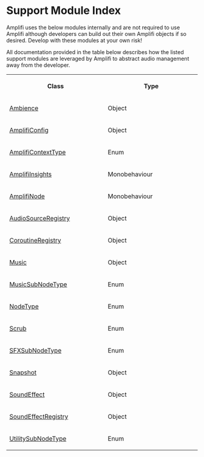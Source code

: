 Support Module Index
====================

Amplifi uses the below modules internally and are not required to use Amplifi although developers can build out their own Amplifi objects if so desired. Develop with these modules at your own risk!

All documentation provided in the table below describes how the listed support modules are leveraged by Amplifi to abstract audio management away from the developer.

<table data-table-width="760" data-layout="default" data-local-id="18eb3fdb-166d-4465-9bf8-0718b3c96f0f" class="confluenceTable"><colgroup><col style="width: 369.0px;"><col style="width: 389.0px;"></colgroup><tbody><tr><th class="confluenceTh"><p><strong>Class</strong></p></th><th class="confluenceTh"><p><strong>Type</strong></p></th></tr><tr><td class="confluenceTd"><p><a href="Concrete_Classes/Ambience_29097996.md" data-linked-resource-id="29097996" data-linked-resource-version="5" data-linked-resource-type="page">Ambience</a></p></td><td class="confluenceTd"><p>Object</p></td></tr><tr><td class="confluenceTd"><p><a href="Concrete_Classes/AmplifiConfig_29098006.md" data-linked-resource-id="29098006" data-linked-resource-version="4" data-linked-resource-type="page">AmplifiConfig</a></p></td><td class="confluenceTd"><p>Object</p></td></tr><tr><td class="confluenceTd"><p><a href="Enums/AmplifiContextType_29130783.md" data-linked-resource-id="29130783" data-linked-resource-version="3" data-linked-resource-type="page">AmplifiContextType</a></p></td><td class="confluenceTd"><p>Enum</p></td></tr><tr><td class="confluenceTd"><p><a href="Monobehaviors/AmplifiInsights_29163531.md" data-linked-resource-id="29163531" data-linked-resource-version="4" data-linked-resource-type="page">AmplifiInsights</a></p></td><td class="confluenceTd"><p>Monobehaviour</p></td></tr><tr><td class="confluenceTd"><p><a href="Monobehaviors/AmplifiNode_29163521.md" data-linked-resource-id="29163521" data-linked-resource-version="5" data-linked-resource-type="page">AmplifiNode</a></p></td><td class="confluenceTd"><p>Monobehaviour</p></td></tr><tr><td class="confluenceTd"><p><a href="Concrete_Classes/AudioSourceRegistry_29163541.md" data-linked-resource-id="29163541" data-linked-resource-version="2" data-linked-resource-type="page">AudioSourceRegistry</a></p></td><td class="confluenceTd"><p>Object</p></td></tr><tr><td class="confluenceTd"><p><a href="Concrete_Classes/CoroutineRegistry_29098016.md" data-linked-resource-id="29098016" data-linked-resource-version="2" data-linked-resource-type="page">CoroutineRegistry</a></p></td><td class="confluenceTd"><p>Object</p></td></tr><tr><td class="confluenceTd"><p><a href="Concrete_Classes/Music_29098026.md" data-linked-resource-id="29098026" data-linked-resource-version="2" data-linked-resource-type="page">Music</a></p></td><td class="confluenceTd"><p>Object</p></td></tr><tr><td class="confluenceTd"><p><a href="Enums/MusicSubNodeType_29163551.md" data-linked-resource-id="29163551" data-linked-resource-version="3" data-linked-resource-type="page">MusicSubNodeType</a></p></td><td class="confluenceTd"><p>Enum</p></td></tr><tr><td class="confluenceTd"><p><a href="Enums/NodeType_29163561.md" data-linked-resource-id="29163561" data-linked-resource-version="6" data-linked-resource-type="page">NodeType</a></p></td><td class="confluenceTd"><p>Enum</p></td></tr><tr><td class="confluenceTd"><p><a href="Enums/Scrub_29163571.md" data-linked-resource-id="29163571" data-linked-resource-version="5" data-linked-resource-type="page">Scrub</a></p></td><td class="confluenceTd"><p>Enum</p></td></tr><tr><td class="confluenceTd"><p><a href="Enums/SFXSubNodeType_29163581.md" data-linked-resource-id="29163581" data-linked-resource-version="3" data-linked-resource-type="page">SFXSubNodeType</a></p></td><td class="confluenceTd"><p>Enum</p></td></tr><tr><td class="confluenceTd"><p><a href="Concrete_Classes/Snapshot_29163591.md" data-linked-resource-id="29163591" data-linked-resource-version="2" data-linked-resource-type="page">Snapshot</a></p></td><td class="confluenceTd"><p>Object</p></td></tr><tr><td class="confluenceTd"><p><a href="Concrete_Classes/SoundEffect_29098046.md" data-linked-resource-id="29098046" data-linked-resource-version="2" data-linked-resource-type="page">SoundEffect</a></p></td><td class="confluenceTd"><p>Object</p></td></tr><tr><td class="confluenceTd"><p><a href="Concrete_Classes/SoundEffectRegistry_29098056.md" data-linked-resource-id="29098056" data-linked-resource-version="2" data-linked-resource-type="page">SoundEffectRegistry</a></p></td><td class="confluenceTd"><p>Object</p></td></tr><tr><td class="confluenceTd"><p><a href="Enums/UtilitySubNodeType_30867457.md" data-linked-resource-id="30867457" data-linked-resource-version="1" data-linked-resource-type="page">UtilitySubNodeType</a></p></td><td class="confluenceTd"><p>Enum</p></td></tr></tbody></table>